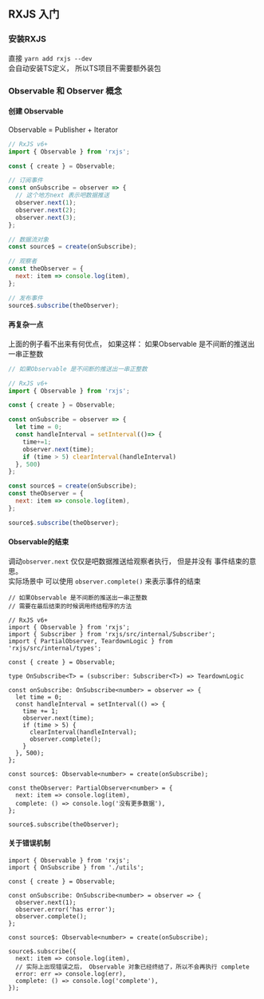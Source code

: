 ## RXJS 入门

### 安装RXJS
直接 `yarn add rxjs --dev`                        
会自动安装TS定义， 所以TS项目不需要额外装包

### Observable 和 Observer 概念


#### 创建 Observable
Observable = Publisher + Iterator

```js
// RxJS v6+
import { Observable } from 'rxjs';

const { create } = Observable;

// 订阅事件
const onSubscribe = observer => {
  // 这个地方next 表示吧数据推送
  observer.next(1);
  observer.next(2);
  observer.next(3);
};

// 数据流对象
const source$ = create(onSubscribe);

// 观察者
const theObserver = {
  next: item => console.log(item),
};

// 发布事件
source$.subscribe(theObserver);
```


#### 再复杂一点
上面的例子看不出来有何优点， 如果这样：
如果Observable 是不间断的推送出一串正整数

```js
// 如果Observable 是不间断的推送出一串正整数

// RxJS v6+
import { Observable } from 'rxjs';

const { create } = Observable;

const onSubscribe = observer => {
  let time = 0;
  const handleInterval = setInterval(()=> {
    time+=1;
    observer.next(time);
    if (time > 5) clearInterval(handleInterval)
  }, 500)
};

const source$ = create(onSubscribe);
const theObserver = {
  next: item => console.log(item),
};

source$.subscribe(theObserver);
```

#### Observable的结束
调动`observer.next` 仅仅是吧数据推送给观察者执行， 但是并没有 事件结束的意思。                    
实际场景中 可以使用 `observer.complete()` 来表示事件的结束
```
// 如果Observable 是不间断的推送出一串正整数
// 需要在最后结束的时候调用终结程序的方法

// RxJS v6+
import { Observable } from 'rxjs';
import { Subscriber } from 'rxjs/src/internal/Subscriber';
import { PartialObserver, TeardownLogic } from 'rxjs/src/internal/types';

const { create } = Observable;

type OnSubscribe<T> = (subscriber: Subscriber<T>) => TeardownLogic

const onSubscribe: OnSubscribe<number> = observer => {
  let time = 0;
  const handleInterval = setInterval(() => {
    time += 1;
    observer.next(time);
    if (time > 5) {
      clearInterval(handleInterval);
      observer.complete();
    }
  }, 500);
};

const source$: Observable<number> = create(onSubscribe);

const theObserver: PartialObserver<number> = {
  next: item => console.log(item),
  complete: () => console.log('没有更多数据'),
};

source$.subscribe(theObserver);
```


#### 关于错误机制
```
import { Observable } from 'rxjs';
import { OnSubscribe } from './utils';

const { create } = Observable;

const onSubscribe: OnSubscribe<number> = observer => {
  observer.next(1);
  observer.error('has error');
  observer.complete();
};

const source$: Observable<number> = create(onSubscribe);

source$.subscribe({
  next: item => console.log(item),
  // 实际上出现错误之后， Observable 对象已经终结了，所以不会再执行 complete
  error: err => console.log(err),
  complete: () => console.log('complete'),
});
```












